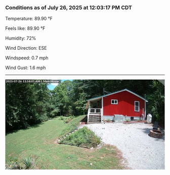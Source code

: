 ### Conditions as of July 26, 2025 at 12:03:17 PM CDT 

Temperature: 89.90 &deg;F

Feels like: 89.90 &deg;F

Humidity: 72%

Wind Direction: ESE

Windspeed: 0.7 mph

Wind Gust: 1.6 mph

---

<img src="./images/latest.jpeg"/>

